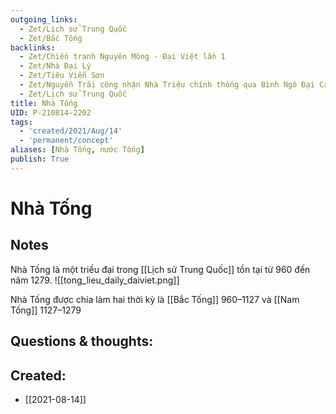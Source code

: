 ```yaml
---
outgoing_links:
  - Zet/Lịch sử Trung Quốc
  - Zet/Bắc Tống
backlinks:
  - Zet/Chiến tranh Nguyên Mông - Đại Việt lần 1
  - Zet/Nhà Đại Lý
  - Zet/Tiêu Viễn Sơn
  - Zet/Nguyễn Trãi công nhận Nhà Triệu chính thống qua Bình Ngô Đại Cáo
  - Zet/Lịch sử Trung Quốc
title: Nhà Tống
UID: P-210814-2202
tags:
  - 'created/2021/Aug/14'
  - 'permanent/concept'
aliases: [Nhà Tống, nước Tống]
publish: True
---
```

# Nhà Tống

## Notes
Nhà Tống là một triều đại trong [[Lịch sử Trung Quốc]] tồn tại từ 960 đến năm 1279.
![[tong_lieu_daily_daiviet.png]]

Nhà Tống được chia làm hai thời kỳ là [[Bắc Tống]] 960–1127 và [[Nam Tống]] 1127–1279


## Questions & thoughts:

## Created:
- [[2021-08-14]]
